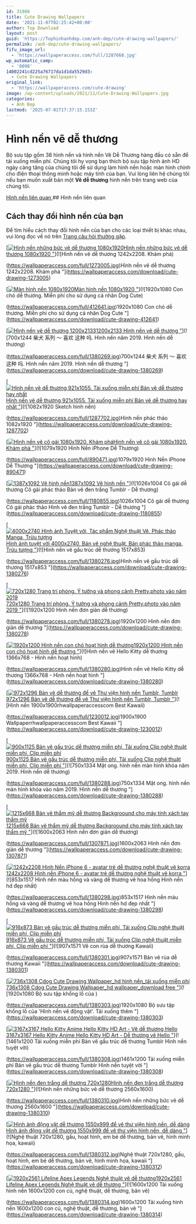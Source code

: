 ```yaml
---
id: 31908
title: Cute Drawing Wallpapers
date: '2021-11-07T02:25:42+00:00'
author: Top Download
layout: post
guid: 'https://Tophinhanhdep.com/anh-dep/cute-drawing-wallpapers/'
permalink: /anh-dep/cute-drawing-wallpapers/
fifu_image_url:
  - 'https://wallpaperaccess.com/full/1287668.jpg'
wp_automatic_camp:
  - '8098'
14002241cd225a76717da1d1da5529d3:
  - Cute Drawing Wallpapers
original_link:
  - 'https://wallpaperaccess.com/cute-drawing'
image: /wp-content/uploads/2021/11/Cute-Drawing-Wallpapers.jpg
categories:
  - Ảnh Đẹp
lastmod: '2025-07-01T17:37:15.153Z'
---
```

# Hình nền vẽ dễ thương

Bộ sưu tập gồm 38 hình nền và hình nền Vẽ Dễ Thương hàng đầu có sẵn để tải xuống miễn phí. Chúng tôi hy vọng bạn thích bộ sưu tập hình ảnh HD ngày càng tăng của chúng tôi để sử dụng làm hình nền hoặc màn hình chính cho điện thoại thông minh hoặc máy tính của bạn. Vui lòng liên hệ chúng tôi nếu bạn muốn xuất bản một **Vẽ dễ thương** hình nền trên trang web của chúng tôi.

[Hình nền liên quan ](#related) ## Hình nền liên quan

## Cách thay đổi hình nền của bạn

Để tìm hiểu cách thay đổi hình nền của bạn cho các loại thiết bị khác nhau, vui lòng đọc về nó trên [Trang câu hỏi thường gặp](https://tophinhanhdep.com/faq/).

  
[[![Hình nền những bức vẽ dễ thương 1080x1920](https://wallpaperaccess.com/full/1287668.jpg)Hình nền những bức vẽ dễ thương 1080x1920 "](https://wallpaperaccess.com/download/cute-drawing-1287668)](![Hình nền vẽ dễ thương 1242x2208.  Khám phá)

(https://wallpaperaccess.com/full/1273005.jpg)Hình nền vẽ dễ thương 1242x2208. Khám phá "](https://wallpaperaccess.com/download/cute-drawing-1273005)

[[![Màn hình nền 1080x1920](https://wallpaperaccess.com/full/1374512.jpg)Màn hình nền 1080x1920 "](https://wallpaperaccess.com/download/cute-drawing-1374512)](![1920x1080 Con chó dễ thương.  Miễn phí cho sử dụng cá nhân Dog Cute)

(https://wallpaperaccess.com/full/412641.jpg)1920x1080 Con chó dễ thương. Miễn phí cho sử dụng cá nhân Dog Cute "](https://wallpaperaccess.com/download/cute-drawing-412641)

[[![Hình nền vẽ dễ thương 1200x2133](https://wallpaperaccess.com/full/1380268.jpg)1200x2133 Hình nền vẽ dễ thương "](https://wallpaperaccess.com/download/cute-drawing-1380268)](![700x1244 柴犬 系列 ～ 喜欢 这种 吗.  Hình nền năm 2019. Hình nền dễ thương)

(https://wallpaperaccess.com/full/1380269.jpg)700x1244 柴犬 系列 ～ 喜欢 这种 吗. Hình nền năm 2019. Hình nền dễ thương "](https://wallpaperaccess.com/download/cute-drawing-1380269)

[[![Hình nền vẽ dễ thương 921x1055.  Tải xuống miễn phí Bản vẽ dễ thương hay nhất](https://wallpaperaccess.com/full/1380270.jpg)Hình nền vẽ dễ thương 921x1055. Tải xuống miễn phí Bản vẽ dễ thương hay nhất "](https://wallpaperaccess.com/download/cute-drawing-1380270)](![1082x1920 Sketch hình nền)

(https://wallpaperaccess.com/full/1287702.jpg)Hình nền phác thảo 1082x1920 "](https://wallpaperaccess.com/download/cute-drawing-1287702)

[[![Hình nền vẽ cô gái 1080x1920.  Khám phá](https://wallpaperaccess.com/full/1374573.jpg)Hình nền vẽ cô gái 1080x1920. Khám phá "](https://wallpaperaccess.com/download/cute-drawing-1374573)](![1079x1920 Hình Nền iPhone Dễ Thương)

(https://wallpaperaccess.com/full/890471.jpg)1079x1920 Hình Nền iPhone Dễ Thương "](https://wallpaperaccess.com/download/cute-drawing-890471)

[[![1387x1092 Vẽ hình nền](https://wallpaperaccess.com/full/1380273.jpg)1387x1092 Vẽ hình nền "](https://wallpaperaccess.com/download/cute-drawing-1380273)](![1026x1004 Cô gái dễ thương Cô gái phác thảo Bản vẽ đen trắng Tumblr - Dễ thương)

(https://wallpaperaccess.com/full/1180855.jpg)1026x1004 Cô gái dễ thương Cô gái phác thảo Hình vẽ đen trắng Tumblr - Dễ thương "](https://wallpaperaccess.com/download/cute-drawing-1180855)

[[![4000x2740 Hình ảnh Tuyệt vời, Tác phẩm Nghệ thuật Vẽ, Phác thảo Manga, Trừu tượng](https://wallpaperaccess.com/full/1380275.jpg)Hình ảnh tuyệt vời 4000x2740, Bản vẽ nghệ thuật, Bản phác thảo manga, Trừu tượng "](https://wallpaperaccess.com/download/cute-drawing-1380275)](![Hình nền vẽ gấu trúc dễ thương 1517x853)

(https://wallpaperaccess.com/full/1380276.jpg)Hình nền vẽ gấu trúc dễ thương 1517x853 "](https://wallpaperaccess.com/download/cute-drawing-1380276)

[[![720x1280 Trang trí phòng.  Ý tưởng và phong cảnh Pretty.photo vào năm 2019](https://wallpaperaccess.com/full/1380277.jpg)720x1280 Trang trí phòng. Ý tưởng và phong cảnh Pretty.photo vào năm 2019 "](https://wallpaperaccess.com/download/cute-drawing-1380277)](![1920x1200 Hình nền đơn giản dễ thương)

(https://wallpaperaccess.com/full/1380278.jpg)1920x1200 Hình nền đơn giản dễ thương "](https://wallpaperaccess.com/download/cute-drawing-1380278)

[[![1920x1200 Hình nền con chó hoạt hình dễ thương](https://wallpaperaccess.com/full/1380279.jpg)1920x1200 Hình nền con chó hoạt hình dễ thương "](https://wallpaperaccess.com/download/cute-drawing-1380279)](![Hình nền vẽ Hello Kitty dễ thương 1366x768 - Hình nền hoạt hình)

(https://wallpaperaccess.com/full/1380280.jpg)Hình nền vẽ Hello Kitty dễ thương 1366x768 - Hình nền hoạt hình "](https://wallpaperaccess.com/download/cute-drawing-1380280)

[[![972x1296 Bản vẽ dễ thương để vẽ Thư viện hình nền Tumblr, Tumblr](https://wallpaperaccess.com/full/1380282.jpg)972x1296 Bản vẽ dễ thương để vẽ Thư viện hình nền Tumblr, Tumblr "](https://wallpaperaccess.com/download/cute-drawing-1380282)](![Hình nền 1900x1900rhwallpaperaccesscom Best Kawaii)

(https://wallpaperaccess.com/full/1230012.jpg)1900x1900 Wallpaperrhwallpaperaccesscom Best Kawaii "](https://wallpaperaccess.com/download/cute-drawing-1230012)

[[![900x1125 Bản vẽ gấu trúc dễ thương miễn phí, Tải xuống Clip nghệ thuật miễn phí, Clip miễn phí](https://wallpaperaccess.com/full/1380284.jpg)900x1125 Bản vẽ gấu trúc dễ thương miễn phí, Tải xuống Clip nghệ thuật miễn phí, Clip miễn phí "](https://wallpaperaccess.com/download/cute-drawing-1380284)](![750x1334 Mật ong.  hình nền màn hình khóa năm 2019. Hình nền dễ thương)

(https://wallpaperaccess.com/full/1380288.jpg)750x1334 Mật ong. hình nền màn hình khóa vào năm 2019. Hình nền dễ thương "](https://wallpaperaccess.com/download/cute-drawing-1380288)

[[![1215x668 Bản vẽ thẩm mỹ dễ thương Backgroound cho máy tính xách tay thẩm mỹ](https://wallpaperaccess.com/full/1380293.jpg)1215x668 Bản vẽ thẩm mỹ dễ thương Backgroound cho máy tính xách tay thẩm mỹ "](https://wallpaperaccess.com/download/cute-drawing-1380293)](![1600x2063 Hình nền đơn giản dễ thương)

(https://wallpaperaccess.com/full/1307871.jpg)1600x2063 Hình nền đơn giản dễ thương "](https://wallpaperaccess.com/download/cute-drawing-1307871)

[[![1242x2208 Hình Nền iPhone 6 - avatar trẻ dễ thương nghệ thuật vẽ korra](https://wallpaperaccess.com/full/1380296.jpg)1242x2208 Hình nền iPhone 6 - avatar trẻ dễ thương nghệ thuật vẽ korra "](https://wallpaperaccess.com/download/cute-drawing-1380296)](![853x1517 Hình nền màu hồng và vàng dễ thương vẽ hoa hồng Hình nền hd đẹp nhất)

(https://wallpaperaccess.com/full/1380298.jpg)853x1517 Hình nền màu hồng và vàng dễ thương vẽ hoa hồng Hình nền hd đẹp nhất "](https://wallpaperaccess.com/download/cute-drawing-1380298)

[[![916x873 Bản vẽ gấu trúc dễ thương miễn phí, Tải xuống Clip nghệ thuật miễn phí, Clip miễn phí](https://wallpaperaccess.com/full/1380299.png)916x873 Vẽ gấu trúc dễ thương miễn phí, Tải xuống Clip nghệ thuật miễn phí, Clip miễn phí "](https://wallpaperaccess.com/download/cute-drawing-1380299)](![907x1571 Vẽ con rùa dễ thương Kawaii)

(https://wallpaperaccess.com/full/1380301.jpg)907x1571 Bản vẽ rùa dễ thương Kawaii "](https://wallpaperaccess.com/download/cute-drawing-1380301)

[[![736x1308 Cdog Cute Drawing Wallpaper_hd hình nền_tải xuống miễn phí](https://wallpaperaccess.com/full/1380302.jpg)736x1308 Cdog Cute Drawing Wallpaper\_hd wallpaper\_download free "](https://wallpaperaccess.com/download/cute-drawing-1380302)](![1920x1080 Bộ sưu tập khổng lồ của )

(https://wallpaperaccess.com/full/1380303.jpg)1920x1080 Bộ sưu tập khổng lồ của 'Hình nền vẽ động vật'. Tải xuống thêm "](https://wallpaperaccess.com/download/cute-drawing-1380303)

[[![3167x3167 Hello Kitty Anime Hello Kitty HD Art - Vẽ dễ thương Hello](https://wallpaperaccess.com/full/1380307.jpg)3167x3167 Hello Kitty Anime Hello Kitty HD Art - Dễ thương vẽ Hello "](https://wallpaperaccess.com/download/cute-drawing-1380307)](![1461x1200 Tải xuống miễn phí Bản vẽ gấu trúc dễ thương Tumblr Hình nền tuyệt vời)

(https://wallpaperaccess.com/full/1380308.jpg)1461x1200 Tải xuống miễn phí Bản vẽ gấu trúc dễ thương Tumblr Hình nền tuyệt vời "](https://wallpaperaccess.com/download/cute-drawing-1380308)

[[![Hình nền đen trắng dễ thương 720x1280](https://wallpaperaccess.com/full/1180820.jpg)Hình nền đen trắng dễ thương 720x1280 "](https://wallpaperaccess.com/download/cute-drawing-1180820)](![Hình nền những bức vẽ dễ thương 2560x1600)

(https://wallpaperaccess.com/full/1380310.jpg)Hình nền những bức vẽ dễ thương 2560x1600 "](https://wallpaperaccess.com/download/cute-drawing-1380310)

[[![Hình ảnh động vật dễ thương 1550x999 để vẽ thư viện hình nền, dễ dàng](https://wallpaperaccess.com/full/1380311.jpg)Hình ảnh động vật dễ thương 1550x999 để vẽ thư viện hình nền, dễ dàng "](https://wallpaperaccess.com/download/cute-drawing-1380311)](![Nghệ thuật 720x1280, gấu, hoạt hình, em bé dễ thương, bản vẽ, hình minh họa, kawaii)

(https://wallpaperaccess.com/full/1380312.jpg)Nghệ thuật 720x1280, gấu, hoạt hình, em bé dễ thương, bản vẽ, hình minh họa, kawaii "](https://wallpaperaccess.com/download/cute-drawing-1380312)

[[![1920x2561 Lifeline Apex Legends Nghệ thuật vẽ dễ thương](https://wallpaperaccess.com/full/1380313.jpg)1920x2561 Lifeline Apex Legends Nghệ thuật vẽ dễ thương "](https://wallpaperaccess.com/download/cute-drawing-1380313)](![1600x1200 Tải xuống hình nền 1600x1200 con cú, nghệ thuật, dễ thương, bản vẽ)

(https://wallpaperaccess.com/full/1380314.jpg)1600x1200 Tải xuống hình nền 1600x1200 con cú, nghệ thuật, dễ thương, bản vẽ "](https://wallpaperaccess.com/download/cute-drawing-1380314)
